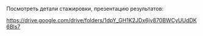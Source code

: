 Посмотреть детали стажировки, презентацию результатов:

https://drive.google.com/drive/folders/1dpY_GH1K2JDx6jy870BWCyUUdDK6Bls7
